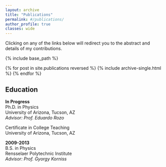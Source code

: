 ```yaml
---
layout: archive
title: "Publications"
permalink: #/publications/ 
author_profile: true
classes: wide
---
```


Clicking on any of the links below will redirect you to the abstract and details of my contributions.

{% include base_path %}

{% for post in site.publications reversed %}
  {% include archive-single.html %}
{% endfor %}

## Education
**In Progress**<br>
Ph.D. in Physics<br>
University of Arizona, Tucson, AZ<br>
*Advisor: Prof. Eduardo Rozo*

Certificate in College Teaching<br>
University of Arizona, Tucson, AZ<br>

**2009-2013**<br>
B.S. in Physics<br>
Rensselaer Polytechnic Institute<br>
*Advisor: Prof. Gyorgy Korniss*
